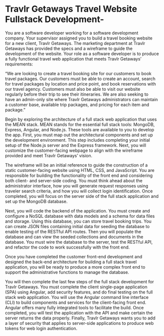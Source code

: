 # Travlr Getaways Travel Website Fullstack Development-
You are a software developer working for a software development company. Your supervisor assigned you to build a travel booking website for a new client, Travlr Getaways. The marketing department at Travlr Getaways has provided the specs and a wireframe to guide the development of the website. Your role as a software developer is to produce a fully functional travel web application that meets Travlr Getaways’ requirements:

“We are looking to create a travel booking site for our customers to book travel packages. Our customers must be able to create an account, search for travel packages by location and price point, and book reservations with our travel agency. Customers must also be able to visit our website regularly before their trip to see their itineraries. We are also seeking to have an admin-only site where Travlr Getaways administrators can maintain a customer base, available trip packages, and pricing for each item and package.”

Begin by exploring the architecture of a full stack web application that uses the MEAN stack. MEAN stands for the essential full stack tools: MongoDB, Express, Angular, and Node.js. These tools are available to you to develop the app. First, you must map out the architectural components and set up the development environment. This step includes completing your initial setup of the Node.js server and the Express framework. Next, you will customize the customer-facing webpage to align with the wireframe provided and meet Travlr Getaways’ vision.

The wireframe will be an initial reference to guide the construction of a static customer-facing website using HTML, CSS, and JavaScript. You are responsible for building the functionality of the front end and considering both client- and server-side coding. You must think ahead about the administrator interface, how you will generate request responses using traveler search criteria, and how you will collect login identification. Once completed, you will focus on the server side of the full stack application and set up the MongoDB database.

Next, you will code the backend of the application. You must create and configure a NoSQL database with data models and a schema for data files and storage. Using this database, you can store travel booking trips. You can create JSON files containing initial data for seeding the database to enable testing of the RESTful API routes. Then you will populate the database and can view the seeded collections and documents in the database. You must wire the database to the server, test the RESTful API, and refactor the code to work successfully with the front end.

Once you have completed the customer front-end development and designed the back-end architecture for building a full stack travel application, you will be ready to produce a more complex front end to support the administrative functions to manage the database.

You will then complete the last few steps of the full stack development for Travlr Getaways. You must complete the client single-page application (SPA) using Angular, add security features, and do final testing on the full stack web application. You will use the Angular command line interface (CLI) to build components and services for the client-facing front end. Angular offers many fully integrated tools to facilitate the build. Once completed, you will test the application with the API and make certain the server returns the data properly. Finally, Travlr Getaways wants you to add a layer of security that applies to server-side applications to produce web tokens for web login authentication.
